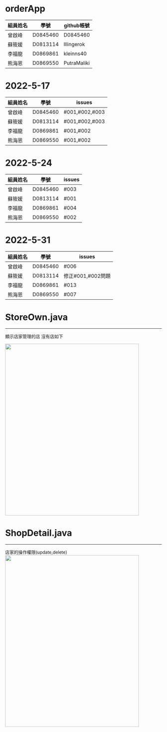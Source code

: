 # orderApp

  組員姓名  |  學號  | github帳號
 --------- | ------ | ---------
  曾啟峰   | D0845460| D0845460
  蘇筱媛   | D0813114| lllingerok
  李福龍   | D0869861|kleinns40
  熊海恩   | D0869550| PutraMaliki
  
  
# 2022-5-17
 組員姓名  |  學號  | issues
 --------- | ------ | ---------
  曾啟峰   | D0845460| #001,#002,#003
  蘇筱媛   | D0813114| #001,#002,#003
  李福龍   | D0869861| #001,#002
  熊海恩   | D0869550| #001,#002

# 2022-5-24
 組員姓名  |  學號  | issues
 --------- | ------ | ---------
  曾啟峰   | D0845460| #003
  蘇筱媛   | D0813114| #001
  李福龍   | D0869861| #004
  熊海恩   | D0869550| #002
  
  
  # 2022-5-31
 組員姓名  |  學號  | issues
 --------- | ------ | ---------
  曾啟峰   | D0845460| #006
  蘇筱媛   | D0813114| 修正#001,#002問題
  李福龍   | D0869861| #013
  熊海恩   | D0869550| #007
  
  # StoreOwn.java
  ---------------------------
  顯示店家管理的店 
  沒有店如下
  
  <img src="https://user-images.githubusercontent.com/71805938/171986687-dd1892d0-e8f7-4e27-aede-40b1ead0ebfc.png" width=430 height=550/>
  
  # ShopDetail.java
  --------------------------
  店家的操作權限(update,delete)
  <img src="https://user-images.githubusercontent.com/71805938/171989771-2ba7e362-ee2a-4e2a-9b42-3c6927b3c2ee.png" width=430 height=550/>

